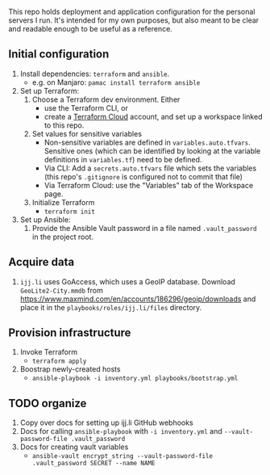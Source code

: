 This repo holds deployment and application configuration for the personal servers I run. It's intended for my own
purposes, but also meant to be clear and readable enough to be useful as a reference.

## Initial configuration

1. Install dependencies: `terraform` and `ansible`.
   - e.g. on Manjaro: `pamac install terraform ansible`
1. Set up Terraform:
   1. Choose a Terraform dev environment. Either
      - use the Terraform CLI, or
      - create a [Terraform Cloud](https://app.terraform.io) account, and set up a workspace linked to this repo.
   1. Set values for sensitive variables
      - Non-sensitive variables are defined in `variables.auto.tfvars`. Sensitive ones (which can be identified by looking
        at the variable definitions in `variables.tf`) need to be defined.
      - Via CLI: Add a `secrets.auto.tfvars` file which sets the variables (this repo's `.gitignore` is configured not to
        commit that file)
      - Via Terraform Cloud: use the "Variables" tab of the Workspace page.
   1. Initialize Terraform
      - `terraform init`
1. Set up Ansible:
   1. Provide the Ansible Vault password in a file named `.vault_password` in the project root.

## Acquire data

1. `ijj.li` uses GoAccess, which uses a GeoIP database. Download `GeoLite2-City.mmdb` from
   https://www.maxmind.com/en/accounts/186296/geoip/downloads and place it in the
   `playbooks/roles/ijj.li/files` directory.

## Provision infrastructure

1. Invoke Terraform
   - `terraform apply`
1. Boostrap newly-created hosts
   - `ansible-playbook -i inventory.yml playbooks/bootstrap.yml`

## TODO organize

1. Copy over docs for setting up ijj.li GitHub webhooks
1. Docs for calling `ansible-playbook` with `-i inventory.yml` and `--vault-password-file .vault_password`
1. Docs for creating vault variables
   - `ansible-vault encrypt_string --vault-password-file .vault_password SECRET --name NAME`
